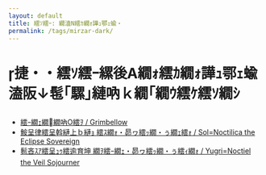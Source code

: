 ```yaml
---
layout: default
title: 繧ｿ繧ｰ: 繝溘Ν繧ｶ繝ｫ譁ｭ鄂ｪ蝓・
permalink: /tags/mirzar-dark/
---
```

# 捷・・繧ｿ繧ｰ縲後Α繝ｫ繧ｶ繝ｫ譁ｭ鄂ｪ蝓溘阪↓髢｢騾｣縺吶ｋ繝｢繝ｳ繧ｹ繧ｿ繝ｼ

- [繧ｰ繝ｪ繝繝吶Ο繧ｦ / Grimbellow](/monsterdex/monster/Grimbellow.html)
- [鮟呈律繧呈斡縺上ｂ縺ｮ 繧ｽ繝ｫ・昴ヮ繧ｯ繝・ぅ繝ｪ繧ｫ / Sol=Noctilica the Eclipse Sovereign](/monsterdex/monster/Sol=Noctilica.html)
- [髱吝ｽｱ繧呈ｭｩ繧逾育坤 繝ｦ繧ｰ繝ｪ・昴ヮ繧ｯ繝・ぅ繧ｨ繝ｫ / Yugri=Noctiel the Veil Sojourner](/monsterdex/monster/Yugri=Noctiel.html)